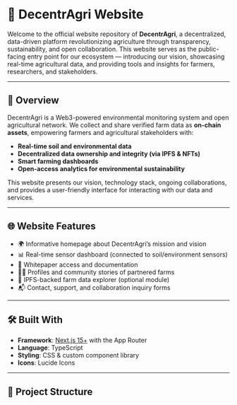 # 🌱 DecentrAgri Website

Welcome to the official website repository of **DecentrAgri**, a decentralized, data-driven platform revolutionizing agriculture through transparency, sustainability, and open collaboration. This website serves as the public-facing entry point for our ecosystem — introducing our vision, showcasing real-time agricultural data, and providing tools and insights for farmers, researchers, and stakeholders.

---

## 🚀 Overview

DecentrAgri is a Web3-powered environmental monitoring system and open agricultural network. We collect and share verified farm data as **on-chain assets**, empowering farmers and agricultural stakeholders with:

- **Real-time soil and environmental data**
- **Decentralized data ownership and integrity (via IPFS & NFTs)**
- **Smart farming dashboards**
- **Open-access analytics for environmental sustainability**

This website presents our vision, technology stack, ongoing collaborations, and provides a user-friendly interface for interacting with our data and services.

---

## 🌐 Website Features

- 🌍 Informative homepage about DecentrAgri’s mission and vision  
- 📊 Real-time sensor dashboard (connected to soil/environment sensors)  
- 📖 Whitepaper access and documentation  
- 🧑‍🌾 Profiles and community stories of partnered farms  
- 🧬 IPFS-backed farm data explorer (optional module)  
- 📬 Contact, support, and collaboration inquiry forms  

---

## 🛠️ Built With

- **Framework**: [Next.js 15+](https://nextjs.org) with the App Router  
- **Language**: TypeScript  
- **Styling**: CSS & custom component library  
- **Icons**: Lucide Icons  

---

## 📁 Project Structure
